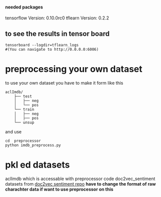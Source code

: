 #### needed packages
tensorflow Version: 0.10.0rc0
tflearn Version: 0.2.2

## to see the results in tensor board
```
tensorboard --logdir=tflearn_logs
#(You can navigate to http://0.0.0.0:6006)
```

# preprocessing your own dataset
 to use your own dataset you have to make it form like this
```
aclImdb/
    ├── test
    │   ├── neg
    │   └── pos
    └── train
    │   ├── neg
    │   ├── pos
    └── unsup
```
and use
```
cd  preprocessor
python imdb_preprocess.py
```


# pkl ed datasets
aclImdb which is accessable with preprocessor code
doc2vec_sentiment datasets from [doc2vec sentiment repo](https://github.com/linanqiu/word2vec-sentiments) **have to change the format of raw charachter data if want to use preprocessor on this**
